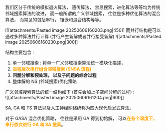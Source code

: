 我们区分于传统的模拟退火算法， 遗传算法， 禁忌搜索，进化算法等等均为传统邻域搜索算法的改进， 而一般所谓的广义邻域搜索， 往往是多种优化算法的混合算法， 而常见的包括串行， 镶嵌和混合结构等等。 

![[attachments/Pasted image 20250606160203.png|450]]
而并行结构是可以通过多种算法并行计算 (并行产生新解或者并行接受新解) 
![[attachments/Pasted image 20250606160230.png|300]]

结构主要包含 :
1. 单一邻域搜索 :  将单一广义邻域搜索算法统一模块化描述， 
2. <b><mark style="background: transparent; color: orange">进程层次串行组合邻域搜索 (SNSA 流程)</mark></b>  
3. **问题分解和预处理， 以及子问题的综合过程**  
4.  整体解的 NS (邻域搜索)优化策略  

广义邻域搜索算法的统一结构如下 (首先会加上子空间分解的过程) :   
![[attachments/Pasted image 20250606161204.png|600]]

SA, GA 和  TS 算法以及人工神经网络统称为四大现代启发式算法。


对于 GASA 混合优化策略， 往往是采用 GA 得到初始解， 可以<b><mark style="background: transparent; color: orange">在各个温度下， 串行依次进行 GA 和 SA 搜索</mark></b>。

